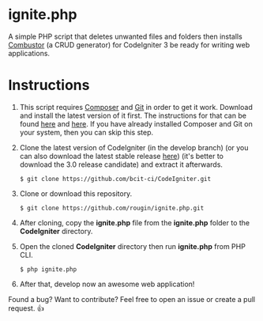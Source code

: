 ignite.php
==========

A simple PHP script that deletes unwanted files and folders then installs [Combustor](https://github.com/rougin/combustor) (a CRUD generator) for CodeIgniter 3 be ready for writing web applications.

Instructions
============

1. This script requires [Composer](https://getcomposer.org) and [Git](http://git-scm.com) in order to get it work. Download and install the latest version of it first. The instructions for that can be found [here](http://git-scm.com/downloads) and [here](https://getcomposer.org/download/). If you have already installed Composer and Git on your system, then you can skip this step.

2. Clone the latest version of CodeIgniter (in the develop branch) (or you can also download the latest stable release [here](http://www.codeigniter.com/download)) (it's better to download the 3.0 release candidate) and extract it afterwards.

	```$ git clone https://github.com/bcit-ci/CodeIgniter.git```

3. Clone or download this repository.

	```$ git clone https://github.com/rougin/ignite.php.git```

4. After cloning, copy the **ignite.php** file from the **ignite.php** folder to the **CodeIgniter** directory.

5. Open the cloned **CodeIgniter** directory then run **ignite.php** from PHP CLI.

	```$ php ignite.php```

6. After that, develop now an awesome web application!

Found a bug? Want to contribute? Feel free to open an issue or create a pull request. :+1: